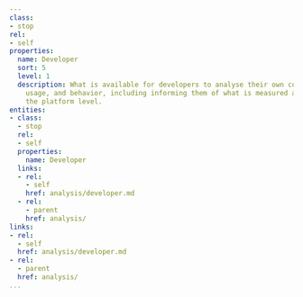 ```yaml
---
class:
- stop
rel:
- self
properties:
  name: Developer
  sort: 5
  level: 1
  description: What is available for developers to analyse their own consumption,
    usage, and behavior, including informing them of what is measured about them at
    the platform level.
entities:
- class:
  - stop
  rel:
  - self
  properties:
    name: Developer
  links:
  - rel:
    - self
    href: analysis/developer.md
  - rel:
    - parent
    href: analysis/
links:
- rel:
  - self
  href: analysis/developer.md
- rel:
  - parent
  href: analysis/
...
```

